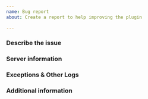 ```yaml
---
name: Bug report
about: Create a report to help improving the plugin

---
```


### Describe the issue
<!-- A clear and concise description of what the issue is. Post possible exceptions further down below -->



### Server information
<!-- This information can be found on the /debug page (Server version, Plan version, etc.) -->



### Exceptions & Other Logs
<!-- This information can be found on the /debug page, or from /plugins/Plan/logs if not available -->
<!-- Try to only include relevant information -->



### Additional information
<!-- Any additional information -->

